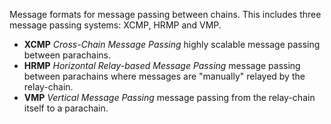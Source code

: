 Message formats for message passing between chains. This includes three message passing systems: XCMP, HRMP and VMP.

- **XCMP** *Cross-Chain Message Passing* highly scalable message passing between parachains.
- **HRMP** *Horizontal Relay-based Message Passing* message passing between parachains where messages are "manually" relayed by the relay-chain.
- **VMP** *Vertical Message Passing* message passing from the relay-chain itself to a parachain.

